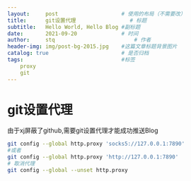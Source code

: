 ```yaml
---
layout:     post   				    # 使用的布局（不需要改）
title:      git设置代理 				# 标题 
subtitle:   Hello World, Hello Blog #副标题
date:       2021-09-20 				# 时间
author:     stq 						# 作者
header-img: img/post-bg-2015.jpg 	#这篇文章标题背景图片
catalog: true 						# 是否归档
tags:								#标签
    proxy 
    git
---
```


# git设置代理
由于xj屏蔽了github,需要git设置代理才能成功推送Blog
```bash
git config --global http.proxy 'socks5://127.0.0.1:7890'
#或者
git config --global http.proxy 'http://127.0.0.1:7890'
# 取消代理
git config --global --unset http.proxy
```